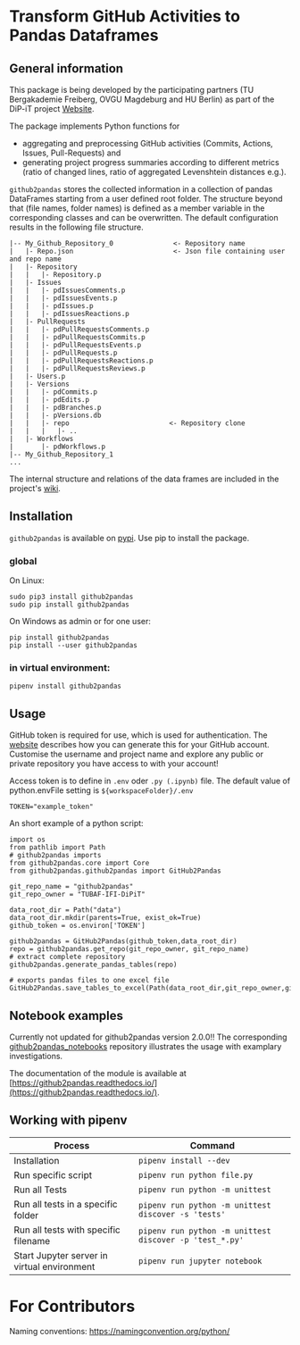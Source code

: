 # Transform GitHub Activities to Pandas Dataframes

## General information

This package is being developed by the participating partners (TU Bergakademie Freiberg, OVGU Magdeburg and HU Berlin) as part of the DiP-iT project [Website](http://dip-it.ovgu.de/).

The package implements Python functions for 
+ aggregating and preprocessing GitHub activities (Commits, Actions, Issues, Pull-Requests) and 
+ generating project progress summaries according to different metrics (ratio of changed lines, ratio of aggregated Levenshtein distances e.g.).

`github2pandas` stores the collected information in a collection of pandas DataFrames starting from a user defined root folder. The structure beyond that (file names, folder names) is defined as a member variable in the corresponding classes and can be overwritten. The default configuration results in the following file structure.

```
|-- My_Github_Repository_0               <- Repository name
|   |- Repo.json                         <- Json file containing user and repo name
|   |- Repository
|   |   |- Repository.p  
|   |- Issues
|   |   |- pdIssuesComments.p
|   |   |- pdIssuesEvents.p
|   |   |- pdIssues.p
|   |   |- pdIssuesReactions.p
|   |- PullRequests
|   |   |- pdPullRequestsComments.p
|   |   |- pdPullRequestsCommits.p
|   |   |- pdPullRequestsEvents.p
|   |   |- pdPullRequests.p
|   |   |- pdPullRequestsReactions.p
|   |   |- pdPullRequestsReviews.p
|   |- Users.p
|   |- Versions
|   |   |- pdCommits.p
|   |   |- pdEdits.p
|   |   |- pdBranches.p
|   |   |- pVersions.db
|   |   |- repo                         <- Repository clone
|   |   |   |- ..
|   |- Workflows
|       |- pdWorkflows.p
|-- My_Github_Repository_1
...
```
The internal structure and relations of the data frames are included in the project's [wiki](https://github.com/TUBAF-IFI-DiPiT/github2pandas/wiki).

## Installation

`github2pandas` is available on [pypi](https://pypi.org/project/github2pandas/). Use pip to install the package.

### global

On Linux:

```
sudo pip3 install github2pandas 
sudo pip install github2pandas
```

On Windows as admin or for one user:

```
pip install github2pandas
pip install --user github2pandas 
```

### in virtual environment:

```
pipenv install github2pandas
```

## Usage  

GitHub token is required for use, which is used for authentication. The [website](https://docs.github.com/en/github/authenticating-to-github/creating-a-personal-access-token) describes how you can generate this for your GitHub account. Customise the username and project name and explore any public or private repository you have access to with your account!

Access token is to define in `.env` oder `.py (.ipynb)` file. The default value of python.envFile setting is `${workspaceFolder}/.env`

```
TOKEN="example_token"
```

An short example of a python script:

```
import os
from pathlib import Path
# github2pandas imports
from github2pandas.core import Core
from github2pandas.github2pandas import GitHub2Pandas

git_repo_name = "github2pandas"
git_repo_owner = "TUBAF-IFI-DiPiT"
    
data_root_dir = Path("data")
data_root_dir.mkdir(parents=True, exist_ok=True)
github_token = os.environ['TOKEN']

github2pandas = GitHub2Pandas(github_token,data_root_dir)
repo = github2pandas.get_repo(git_repo_owner, git_repo_name)
# extract complete repository
github2pandas.generate_pandas_tables(repo)

# exports pandas files to one excel file
GitHub2Pandas.save_tables_to_excel(Path(data_root_dir,git_repo_owner,git_repo_name))
```

## Notebook examples

Currently not updated for github2pandas version 2.0.0!!
The corresponding [github2pandas_notebooks](https://github.com/TUBAF-IFI-DiPiT/github2pandas_notebooks/blob/main/README.md) repository illustrates the usage with examplary investigations.

The documentation of the module is available at [https://github2pandas.readthedocs.io/](https://github2pandas.readthedocs.io/).

## Working with pipenv

| Process                                     | Command                                                 |
| ------------------------------------------- | ------------------------------------------------------- |
| Installation                                | `pipenv install --dev`                                  |
| Run specific script                         | `pipenv run python file.py`                             |
| Run all Tests                               | `pipenv run python -m unittest`                         |
| Run all tests in a specific folder          | `pipenv run python -m unittest discover -s 'tests'`     |
| Run all tests with specific filename        | `pipenv run python -m unittest discover -p 'test_*.py'` |
| Start Jupyter server in virtual environment | `pipenv run jupyter notebook`                           | 

# For Contributors

Naming conventions: https://namingconvention.org/python/
